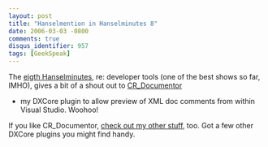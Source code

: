 ```yaml
---
layout: post
title: "Hanselmention in Hanselminutes 8"
date: 2006-03-03 -0800
comments: true
disqus_identifier: 957
tags: [GeekSpeak]
---
```

The [eigth
Hanselminutes](http://www.hanselminutes.com/default.aspx?showID=9), re:
developer tools (one of the best shows so far, IMHO), gives a bit of a
shout out to
[CR\_Documentor](/archive/2004/11/15/cr_documentor---the-documentor-plug-in-for-dxcore.aspx)
- my DXCore plugin to allow preview of XML doc comments from within
Visual Studio. Woohoo!
 
 If you like CR\_Documentor, [check out my other stuff](/), too. Got a
few other DXCore plugins you might find handy.
